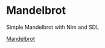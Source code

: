 # Mandelbrot

Simple Mandelbrot with Nim and SDL

[Mandelbrot](https://github.com/styinx/mandelbrot/blob/master/mandelbrot.png)
